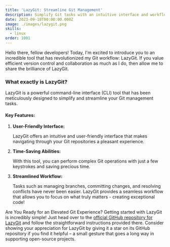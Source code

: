 ```yaml
---
title: 'LazyGit: Streamline Git Management'
description: Simplify Git tasks with an intuitive interface and workflow automation. Boost productivity and collaboration.
date: 2023-09-18T00:00:00.000Z
image: ./images/lazygit.png
skills:
  - linux
order: 1001
---
```


Hello there, fellow developers! Today, I'm excited to introduce you to an incredible tool that has revolutionized my Git workflow: LazyGit. If you value efficient version control and collaboration as much as I do, then allow me to share the brilliance of LazyGit.

### What exactly is LazyGit?

LazyGit is a powerful command-line interface (CLI) tool that has been meticulously designed to simplify and streamline your Git management tasks.

#### Key Features:

1. **User-Friendly Interface:**

   LazyGit offers an intuitive and user-friendly interface that makes navigating through your Git repositories a pleasant experience.

2. **Time-Saving Abilities:**

   With this tool, you can perform complex Git operations with just a few keystrokes and saving precious time.

3. **Streamlined Workflow:**

   Tasks such as managing branches, committing changes, and resolving conflicts have never been easier. LazyGit provides a seamless workflow that allows you to focus on what truly matters - creating exceptional code!

Are You Ready for an Elevated Git Experience?
Getting started with LazyGit is incredibly simple! Just head over to the [official GitHub repository for LazyGit](https://github.com/jesseduffield/lazygit) and follow the straightforward instructions provided there. Consider showing your appreciation for LazyGit by giving it a star on its GitHub repository if you find it helpful – a small gesture that goes a long way in supporting open-source projects.

